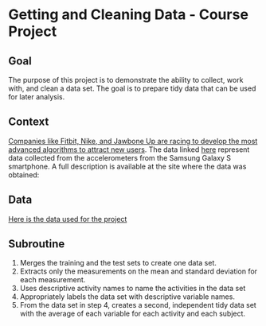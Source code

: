 # Getting and Cleaning Data - Course Project

## Goal
The purpose of this project is to demonstrate the ability to collect, work with, and clean a data set. The goal is to prepare tidy data that can be used for later analysis.

## Context
[Companies like Fitbit, Nike, and Jawbone Up are racing to develop the most advanced algorithms to attract new users](http://www.insideactivitytracking.com/data-science-activity-tracking-and-the-battle-for-the-worlds-top-sports-brand/). The data linked [here](http://archive.ics.uci.edu/ml/datasets/Human+Activity+Recognition+Using+Smartphones) represent data collected from the accelerometers from the Samsung Galaxy S smartphone. A full description is available at the site where the data was obtained:

## Data
[Here is the data used for the project](https://d396qusza40orc.cloudfront.net/getdata%2Fprojectfiles%2FUCI%20HAR%20Dataset.zip)

## Subroutine
1. Merges the training and the test sets to create one data set.
1. Extracts only the measurements on the mean and standard deviation for each measurement.
1. Uses descriptive activity names to name the activities in the data set
1. Appropriately labels the data set with descriptive variable names.
1. From the data set in step 4, creates a second, independent tidy data set with the average of each variable for each activity and each subject.
